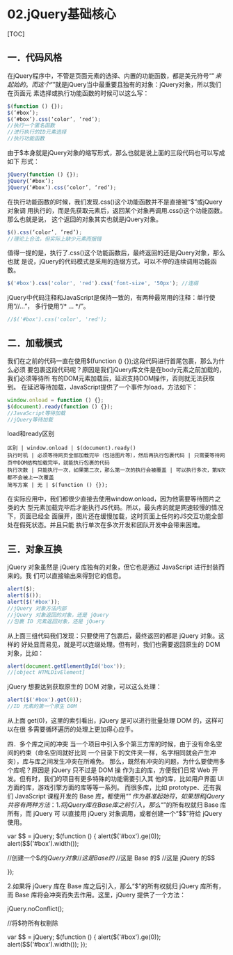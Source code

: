 # 02.jQuery基础核心
[TOC]
## 一．代码风格
在jQuery程序中，不管是页面元素的选择、内置的功能函数，都是美元符号“$”来起
始的。而这个“$”就是jQuery当中最重要且独有的对象：jQuery对象，所以我们在页面元
素选择或执行功能函数的时候可以这么写：
 
```javascript
$(function () {});
$(‘#box’);
$(‘#box’).css(‘color’, ‘red’);
//执行一个匿名函数
//进行执行的ID元素选择
//执行功能函数
```
由于$本身就是jQuery对象的缩写形式，那么也就是说上面的三段代码也可以写成如下
形式：
```javascript
jQuery(function () {});
jQuery(‘#box’);
jQuery(‘#box’).css(‘color’, ‘red’);
```
在执行功能函数的时候，我们发现.css()这个功能函数并不是直接被“$”或jQuery对象调
用执行的，而是先获取元素后，返回某个对象再调用.css()这个功能函数。那么也就是说，
这个返回的对象其实也就是jQuery对象。
```javascript
$().css(‘color’, ’red’);
//理论上合法，但实际上缺少元素而报错
```
值得一提的是，执行了.css()这个功能函数后，最终返回的还是jQuery对象，那么也就
是说，jQuery的代码模式是采用的连缀方式，可以不停的连续调用功能函数。
```javascript
$('#box').css('color', 'red').css('font-size', '50px'); //连缀
```
jQuery中代码注释和JavaScript是保持一致的，有两种最常用的注释：单行使用“//...”，
多行使用“/* ... */”。 
```javascript
//$('#box').css('color', 'red');
```

## 二．加载模式
我们在之前的代码一直在使用$(function () {});这段代码进行首尾包裹，那么为什么必须
要包裹这段代码呢？原因是我们jQuery库文件是在body元素之前加载的，我们必须等待所
有的DOM元素加载后，延迟支持DOM操作，否则就无法获取到。
在延迟等待加载，JavaScript提供了一个事件为load，方法如下：
 
```javascript
window.onload = function () {};
$(document).ready(function () {});
//JavaScript等待加载
//jQuery等待加载
```
load和ready区别
```table
区别 | window.onload | $(document).ready()
执行时机 | 必须等待网页全部加载完毕（包括图片等），然后再执行包裹代码 | 只需要等待网页中DOM结构加载完毕，就能执行包裹的代码
执行次数 | 只能执行一次，如果第二次，那么第一次的执行会被覆盖 | 可以执行多次，第N次都不会被上一次覆盖
简写方案 | 无 | $(function () {});
```

在实际应用中，我们都很少直接去使用window.onload，因为他需要等待图片之类的大
型元素加载完毕后才能执行JS代码。所以，最头疼的就是网速较慢的情况下，页面已经全
面展开，图片还在缓慢加载，这时页面上任何的JS交互功能全部处在假死状态。并且只能
执行单次在多次开发和团队开发中会带来困难。

## 三．对象互换
jQuery 对象虽然是 jQuery 库独有的对象，但它也是通过 JavaScript 进行封装而来的。我
们可以直接输出来得到它的信息。
 
```javascript
alert($);
alert($());
alert($('#box'));
//jQuery 对象方法内部
//jQuery 对象返回的对象，还是 jQuery
//包裹 ID 元素返回对象，还是 jQuery
```
 

从上面三组代码我们发现：只要使用了包裹后，最终返回的都是 jQuery 对象。这样的
好处显而易见，就是可以连缀处理。但有时，我们也需要返回原生的 DOM 对象，比如：
 
```javascript
alert(document.getElementById('box'));
//[object HTMLDivElement]
```

jQuery 想要达到获取原生的 DOM 对象，可以这么处理：
 
```javascript
alert($('#box').get(0));
//ID 元素的第一个原生 DOM
```
从上面 get(0)，这里的索引看出，jQuery 是可以进行批量处理 DOM 的，这样可以在很
多需要循环遍历的处理上更加得心应手。
 









四．多个库之间的冲突
当一个项目中引入多个第三方库的时候，由于没有命名空间的约束（命名空间就好比同
一个目录下的文件夹一样，名字相同就会产生冲突），库与库之间发生冲突在所难免。
那么，既然有冲突的问题，为什么要使用多个库呢？原因是 jQuery 只不过是 DOM 操
作为主的库，方便我们日常 Web 开发。但有时，我们的项目有更多特殊的功能需要引入其
他的库，比如用户界面 UI 方面的库，游戏引擎方面的库等等一系列。
而很多库，比如 prototype、还有我们 JavaScript 课程开发的 Base 库，都使用“$”作为
基准起始符，如果想和 jQuery 共容有两种方法：
1.将 jQuery 库在 Base 库之前引入，那么“$”的所有权就归 Base 库所有，而 jQuery 可
以直接用 jQuery 对象调用，或者创建一个“$$”符给 jQuery 使用。
 
var $$ = jQuery;
$(function () {
alert($('#box').ge(0));
alert($$('#box').width());
 
//创建一个$$的 jQuery 对象
//这是 Base 的$
//这是 Base 的$
//这是 jQuery 的$$
 
});

2.如果将 jQuery 库在 Base 库之后引入，那么“$”的所有权就归 jQuery 库所有，而 Base
库将会冲突而失去作用。这里，jQuery 提供了一个方法：
 
jQuery.noConflict();
 
//将$符所有权剔除
 
var $$ = jQuery;
$(function () {
alert($('#box').ge(0));
alert($$('#box').width());
});
